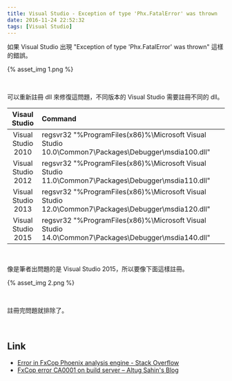 ```yaml
---
title: Visual Studio - Exception of type 'Phx.FatalError' was thrown
date: 2016-11-24 22:52:32
tags: [Visual Studio]
---
```


如果 Visual Studio 出現 "Exception of type 'Phx.FatalError' was thrown" 這樣的錯誤。  

<!-- More -->

{% asset_img 1.png %}

<br/>


可以重新註冊 dll 來修復這問題，不同版本的 Visual Studio 需要註冊不同的 dll。    

|Visaul Studio|Command|
|:-----------:|:------|
|Visual Studio 2010|regsvr32 "%ProgramFiles(x86)%\Microsoft Visual Studio 10.0\Common7\Packages\Debugger\msdia100.dll"|
|Visual Studio 2012|regsvr32 "%ProgramFiles(x86)%\Microsoft Visual Studio 11.0\Common7\Packages\Debugger\msdia110.dll"|
|Visual Studio 2013|regsvr32 "%ProgramFiles(x86)%\Microsoft Visual Studio 12.0\Common7\Packages\Debugger\msdia120.dll"|
|Visual Studio 2015|regsvr32 "%ProgramFiles(x86)%\Microsoft Visual Studio 14.0\Common7\Packages\Debugger\msdia140.dll"|

<br/>


像是筆者出問題的是 Visual Studio 2015，所以要像下面這樣註冊。  

{% asset_img 2.png %}

<br/>


註冊完問題就排除了。  

<br/>


Link
----
* [Error in FxCop Phoenix analysis engine - Stack Overflow](http://stackoverflow.com/questions/30490358/error-in-fxcop-phoenix-analysis-engine)
* [FxCop error CA0001 on build server – Altug Sahin's Blog](https://altugsahin.me/2011/11/18/fxcop-error-ca0001-on-build-server/)
